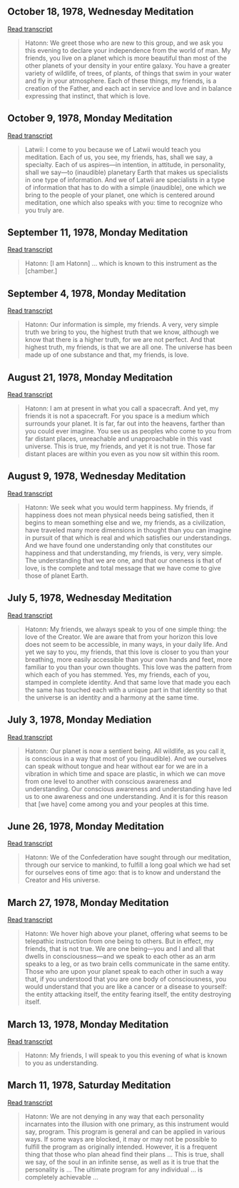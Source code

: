 ## October 18, 1978, Wednesday Meditation


[Read transcript](en/1978/1978_1018)

> Hatonn: We greet those who are new to this group, and we ask you this evening to declare your independence from the world of man. My friends, you live on a planet which is more beautiful than most of the other planets of your density in your entire galaxy. You have a greater variety of wildlife, of trees, of plants, of things that swim in your water and fly in your atmosphere. Each of these things, my friends, is a creation of the Father, and each act in service and love and in balance expressing that instinct, that which is love.

[<i class="fas fa-file-pdf"></i>](http://llresearch.org/transcripts/issues/1978/1978_1018.pdf) [<i class="fas fa-external-link-alt"></i>](http://llresearch.org/transcripts/issues/1978/1978_1018.aspx)
 

## October 9, 1978, Monday Meditation


[Read transcript](en/1978/1978_1009)

> Latwii: I come to you because we of Latwii would teach you meditation. Each of us, you see, my friends, has, shall we say, a specialty. Each of us aspires—in intention, in attitude, in personality, shall we say—to (inaudible) planetary Earth that makes us specialists in one type of information. And we of Latwii are specialists in a type of information that has to do with a simple (inaudible), one which we bring to the people of your planet, one which is centered around meditation, one which also speaks with you: time to recognize who you truly are.

[<i class="fas fa-file-pdf"></i>](http://llresearch.org/transcripts/issues/1978/1978_1009.pdf) [<i class="fas fa-external-link-alt"></i>](http://llresearch.org/transcripts/issues/1978/1978_1009.aspx)
 

## September 11, 1978, Monday Meditation


[Read transcript](en/1978/1978_0911)

> Hatonn: [I am Hatonn] … which is known to this instrument as the [chamber.]

[<i class="fas fa-file-pdf"></i>](http://llresearch.org/transcripts/issues/1978/1978_0911.pdf) [<i class="fas fa-external-link-alt"></i>](http://llresearch.org/transcripts/issues/1978/1978_0911.aspx)
 

## September 4, 1978, Monday Meditation


[Read transcript](en/1978/1978_0904)

> Hatonn: Our information is simple, my friends. A very, very simple truth we bring to you, the highest truth that we know, although we know that there is a higher truth, for we are not perfect. And that highest truth, my friends, is that we are all one. The universe has been made up of one substance and that, my friends, is love.

[<i class="fas fa-file-pdf"></i>](http://llresearch.org/transcripts/issues/1978/1978_0904.pdf) [<i class="fas fa-external-link-alt"></i>](http://llresearch.org/transcripts/issues/1978/1978_0904.aspx)
 

## August 21, 1978, Monday Meditation


[Read transcript](en/1978/1978_0821)

> Hatonn: I am at present in what you call a spacecraft. And yet, my friends it is not a spacecraft. For you space is a medium which surrounds your planet. It is far, far out into the heavens, farther than you could ever imagine. You see us as peoples who come to you from far distant places, unreachable and unapproachable in this vast universe. This is true, my friends, and yet it is not true. Those far distant places are within you even as you now sit within this room.

[<i class="fas fa-file-pdf"></i>](http://llresearch.org/transcripts/issues/1978/1978_0821.pdf) [<i class="fas fa-external-link-alt"></i>](http://llresearch.org/transcripts/issues/1978/1978_0821.aspx)
 

## August 9, 1978, Wednesday Meditation


[Read transcript](en/1978/1978_0809)

> Hatonn: We seek what you would term happiness. My friends, if happiness does not mean physical needs being satisfied, then it begins to mean something else and we, my friends, as a civilization, have traveled many more dimensions in thought than you can imagine in pursuit of that which is real and which satisfies our understandings. And we have found one understanding only that constitutes our happiness and that understanding, my friends, is very, very simple. The understanding that we are one, and that our oneness is that of love, is the complete and total message that we have come to give those of planet Earth.

[<i class="fas fa-file-pdf"></i>](http://llresearch.org/transcripts/issues/1978/1978_0809.pdf) [<i class="fas fa-external-link-alt"></i>](http://llresearch.org/transcripts/issues/1978/1978_0809.aspx)
 

## July 5, 1978, Wednesday Meditation


[Read transcript](en/1978/1978_0705)

> Hatonn: My friends, we always speak to you of one simple thing: the love of the Creator. We are aware that from your horizon this love does not seem to be accessible, in many ways, in your daily life. And yet we say to you, my friends, that this love is closer to you than your breathing, more easily accessible than your own hands and feet, more familiar to you than your own thoughts. This love was the pattern from which each of you has stemmed. Yes, my friends, each of you, stamped in complete identity. And that same love that made you each the same has touched each with a unique part in that identity so that the universe is an identity and a harmony at the same time.

[<i class="fas fa-file-pdf"></i>](http://llresearch.org/transcripts/issues/1978/1978_0705.pdf) [<i class="fas fa-external-link-alt"></i>](http://llresearch.org/transcripts/issues/1978/1978_0705.aspx)
 

## July 3, 1978, Monday Mediation


[Read transcript](en/1978/1978_0703)

> Hatonn: Our planet is now a sentient being. All wildlife, as you call it, is conscious in a way that most of you (inaudible). And we ourselves can speak without tongue and hear without ear for we are in a vibration in which time and space are plastic, in which we can move from one level to another with conscious awareness and understanding. Our conscious awareness and understanding have led us to one awareness and one understanding. And it is for this reason that [we have] come among you and your peoples at this time.

[<i class="fas fa-file-pdf"></i>](http://llresearch.org/transcripts/issues/1978/1978_0703.pdf) [<i class="fas fa-external-link-alt"></i>](http://llresearch.org/transcripts/issues/1978/1978_0703.aspx)
 

## June 26, 1978, Monday Meditation


[Read transcript](en/1978/1978_0626)

> Hatonn: We of the Confederation have sought through our meditation, through our service to mankind, to fulfill a long goal which we had set for ourselves eons of time ago: that is to know and understand the Creator and His universe.

[<i class="fas fa-file-pdf"></i>](http://llresearch.org/transcripts/issues/1978/1978_0626.pdf) [<i class="fas fa-external-link-alt"></i>](http://llresearch.org/transcripts/issues/1978/1978_0626.aspx)
 

## March 27, 1978, Monday Meditation


[Read transcript](en/1978/1978_0327)

> Hatonn: We hover high above your planet, offering what seems to be telepathic instruction from one being to others. But in effect, my friends, that is not true. We are one being—you and I and all that dwells in consciousness—and we speak to each other as an arm speaks to a leg, or as two brain cells communicate in the same entity. Those who are upon your planet speak to each other in such a way that, if you understood that you are one body of consciousness, you would understand that you are like a cancer or a disease to yourself: the entity attacking itself, the entity fearing itself, the entity destroying itself.

[<i class="fas fa-file-pdf"></i>](http://llresearch.org/transcripts/issues/1978/1978_0327.pdf) [<i class="fas fa-external-link-alt"></i>](http://llresearch.org/transcripts/issues/1978/1978_0327.aspx)
 

## March 13, 1978, Monday Meditation


[Read transcript](en/1978/1978_0313)

> Hatonn: My friends, I will speak to you this evening of what is known to you as understanding.

[<i class="fas fa-file-pdf"></i>](http://llresearch.org/transcripts/issues/1978/1978_0313.pdf) [<i class="fas fa-external-link-alt"></i>](http://llresearch.org/transcripts/issues/1978/1978_0313.aspx)
 

## March 11, 1978, Saturday Meditation


[Read transcript](en/1978/1978_0311)

> Hatonn: We are not denying in any way that each personality incarnates into the illusion with one primary, as this instrument would say, program. This program is general and can be applied in various ways. If some ways are blocked, it may or may not be possible to fulfill the program as originally intended. However, it is a frequent thing that those who plan ahead find their plans … This is true, shall we say, of the soul in an infinite sense, as well as it is true that the personality is … The ultimate program for any individual … is completely achievable …

[<i class="fas fa-file-pdf"></i>](http://llresearch.org/transcripts/issues/1978/1978_0311.pdf) [<i class="fas fa-external-link-alt"></i>](http://llresearch.org/transcripts/issues/1978/1978_0311.aspx)
 